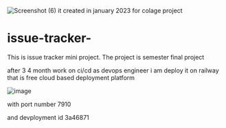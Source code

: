 ![Screenshot (6)](https://user-images.githubusercontent.com/113242832/230712026-098f2a0a-8be2-44b1-b23a-f67ecde7a140.png)
it created in january 2023 for colage project
# issue-tracker-
This is issue tracker mini project. The project is semester final project

after 3 4 month work on ci/cd as devops engineer i am deploy it on railway that is free cloud based deployment platform

![image](https://user-images.githubusercontent.com/113242832/230711788-3fa540b9-9c9e-4140-aa9b-4678005666c9.png)

with port number 7910

and devployment id 3a46871

